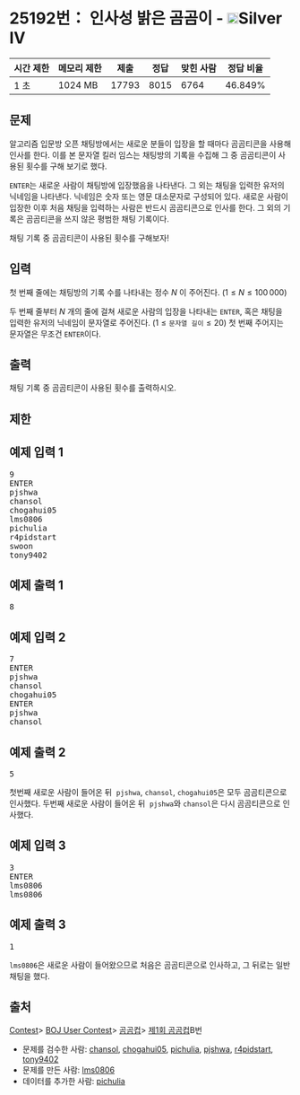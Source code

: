 # 25192번： 인사성 밝은 곰곰이 - <img src="https://static.solved.ac/tier_small/7.svg" style="height:20px" />Silver IV


| 시간 제한 | 메모리 제한 | 제출 | 정답 | 맞힌 사람 | 정답 비율 |
| --- | --- | --- | --- | --- | --- |
| 1 초 | 1024 MB | 17793 | 8015 | 6764 | 46.849% |


## 문제



알고리즘 입문방 오픈 채팅방에서는 새로운 분들이 입장을 할 때마다 곰곰티콘을 사용해 인사를 한다. 이를 본 문자열 킬러 임스는 채팅방의 기록을 수집해 그 중 곰곰티콘이 사용된 횟수를 구해 보기로 했다.

<code>ENTER</code>는 새로운 사람이 채팅방에 입장했음을 나타낸다. 그 외는 채팅을 입력한 유저의 닉네임을 나타낸다. 닉네임은 숫자 또는 영문 대소문자로 구성되어 있다.
새로운 사람이 입장한 이후 처음 채팅을 입력하는 사람은 반드시 곰곰티콘으로 인사를 한다. 그 외의 기록은 곰곰티콘을 쓰지 않은 평범한 채팅 기록이다.

채팅 기록 중 곰곰티콘이 사용된 횟수를 구해보자!




## 입력


첫 번째 줄에는 채팅방의 기록 수를 나타내는 정수 $N$ 이 주어진다. ($1 \le N \le 100\,000$)

두 번째 줄부터 $N$ 개의 줄에 걸쳐 새로운 사람의 입장을 나타내는 <code>ENTER</code>, 혹은 채팅을 입력한 유저의 닉네임이 문자열로 주어진다. ($1 \le \texttt{문자열 길이} \le 20$)
첫 번째 주어지는 문자열은 무조건 <code>ENTER</code>이다.



## 출력


채팅 기록 중 곰곰티콘이 사용된 횟수를 출력하시오.




## 제한




## 예제 입력 1


<pre>9
ENTER
pjshwa
chansol
chogahui05
lms0806
pichulia
r4pidstart
swoon
tony9402
</pre>


## 예제 출력 1


<pre>8
</pre>




## 예제 입력 2


<pre>7
ENTER
pjshwa
chansol
chogahui05
ENTER
pjshwa
chansol
</pre>


## 예제 출력 2


<pre>5
</pre>


첫번째 새로운 사람이 들어온 뒤  <code>pjshwa</code>, <code>chansol</code>, <code>chogahui05</code>은 모두 곰곰티콘으로 인사했다.
두번째 새로운 사람이 들어온 뒤  <code>pjshwa</code>와 <code>chansol</code>은 다시 곰곰티콘으로 인사했다.





## 예제 입력 3


<pre>3
ENTER
lms0806
lms0806
</pre>


## 예제 출력 3


<pre>1
</pre>


<code>lms0806</code>은 새로운 사람이 들어왔으므로 처음은 곰곰티콘으로 인사하고, 그 뒤로는 일반 채팅을 했다.







## 출처


[Contest](/category/45)> [BOJ User Contest](/category/984)> [곰곰컵](/category/663)> [제1회 곰곰컵](/category/detail/3121)B번
- 문제를 검수한 사람: [chansol](/user/chansol), [chogahui05](/user/chogahui05), [pichulia](/user/pichulia), [pjshwa](/user/pjshwa), [r4pidstart](/user/r4pidstart), [tony9402](/user/tony9402)
- 문제를 만든 사람: [lms0806](/user/lms0806)
- 데이터를 추가한 사람: [pichulia](/user/pichulia)




